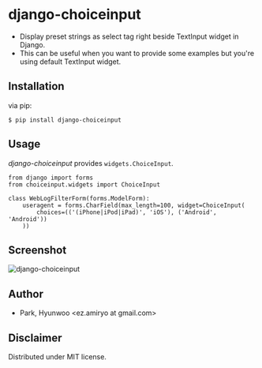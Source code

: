 django-choiceinput
==================

- Display preset strings as select tag right beside TextInput widget in Django.
- This can be useful when you want to provide some examples but you're using default TextInput widget.


Installation
------------
via pip:

    $ pip install django-choiceinput

Usage
-----
*django-choiceinput* provides `widgets.ChoiceInput`.

    from django import forms
    from choiceinput.widgets import ChoiceInput

    class WebLogFilterForm(forms.ModelForm):
        useragent = forms.CharField(max_length=100, widget=ChoiceInput(
            choices=(('(iPhone|iPod|iPad)', 'iOS'), ('Android', 'Android'))
        ))


Screenshot
----------
![django-choiceinput](https://raw.github.com/lqez/pastebin/master/img/django-choiceinput.png "Screenshot of django-choiceinput")

        
Author
------
- Park, Hyunwoo \<ez.amiryo at gmail.com\>

Disclaimer
----------
Distributed under MIT license.
